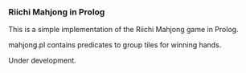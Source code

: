 ### Riichi Mahjong in Prolog

This is a simple implementation of the Riichi Mahjong game in Prolog.

mahjong.pl contains predicates to group tiles for winning hands.

Under development.
